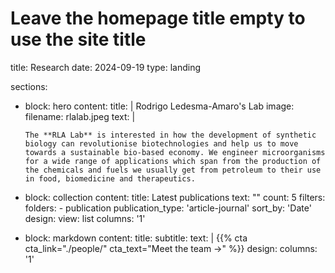 # Leave the homepage title empty to use the site title
title: Research
date: 2024-09-19
type: landing

sections:
  - block: hero
    content:
      title: |
        Rodrigo Ledesma-Amaro's Lab
      image:
        filename: rlalab.jpeg
      text: |
        <br>
        
        The **RLA Lab** is interested in how the development of synthetic biology can revolutionise biotechnologies and help us to move towards a sustainable bio-based economy. We engineer microorganisms for a wide range of applications which span from the production of the chemicals and fuels we usually get from petroleum to their use in food, biomedicine and therapeutics.
    
  - block: collection
    content:
      title: Latest publications
      text: ""
      count: 5
      filters:
        folders:
          - publication
        publication_type: 'article-journal'
      sort_by: 'Date'
    design:
      view: list
      columns: '1'

  - block: markdown
    content:
      title:
      subtitle:
      text: |
        {{% cta cta_link="./people/" cta_text="Meet the team →" %}}
    design:
      columns: '1'